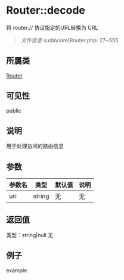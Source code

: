 # Router::decode
将 router:// 协议指定的URL转换为 URL
> *文件信息* suda\core\Router.php: 27~555
## 所属类 

[Router](../Router.md)

## 可见性

  public  
## 说明

用于处理访问的路由信息

## 参数

| 参数名 | 类型 | 默认值 | 说明 |
|--------|-----|-------|-------|
| uri |  string | 无 | 无 |

## 返回值
类型：string|null
无

## 例子

example